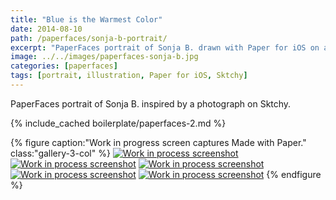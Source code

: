 ```yaml
---
title: "Blue is the Warmest Color"
date: 2014-08-10
path: /paperfaces/sonja-b-portrait/
excerpt: "PaperFaces portrait of Sonja B. drawn with Paper for iOS on an iPad."
image: ../../images/paperfaces-sonja-b.jpg
categories: [paperfaces]
tags: [portrait, illustration, Paper for iOS, Sktchy]
---
```


PaperFaces portrait of Sonja B. inspired by a photograph on Sktchy.

{% include_cached boilerplate/paperfaces-2.md %}

{% figure caption:"Work in progress screen captures Made with Paper." class:"gallery-3-col" %}
[![Work in process screenshot](../../images/paperfaces-sonja-b-process-1-600.jpg)](../../images/paperfaces-sonja-b-process-1-lg.jpg) [![Work in process screenshot](../../images/paperfaces-sonja-b-process-2-600.jpg)](../../images/paperfaces-sonja-b-process-2-lg.jpg) [![Work in process screenshot](../../images/paperfaces-sonja-b-process-3-600.jpg)](../../images/paperfaces-sonja-b-process-3-lg.jpg) [![Work in process screenshot](../../images/paperfaces-sonja-b-process-4-600.jpg)](../../images/paperfaces-sonja-b-process-4-lg.jpg) [![Work in process screenshot](../../images/paperfaces-sonja-b-process-5-600.jpg)](../../images/paperfaces-sonja-b-process-5-lg.jpg)
{% endfigure %}
